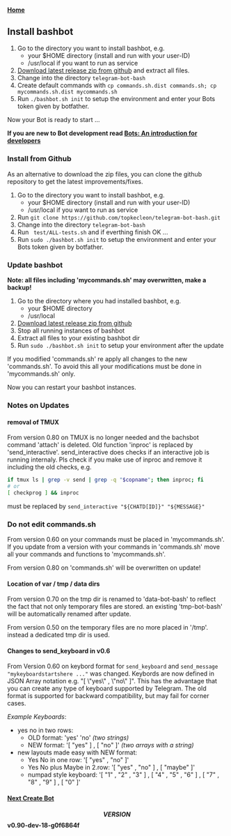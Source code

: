 #### [Home](../README.md)

## Install bashbot

1. Go to the directory you want to install bashbot, e.g.
    * your $HOME directory (install and run with your user-ID)
    * /usr/local if you want to run as service
2. [Download latest release zip from github](https://github.com/topkecleon/telegram-bot-bash/releases) and extract all files. 
3. Change into the directory ```telegram-bot-bash```
4. Create default commands with ```cp commands.sh.dist commands.sh; cp mycommands.sh.dist mycommands.sh```
5. Run ```./bashbot.sh init``` to setup the environment and enter your Bots token given by botfather.

Now your Bot is ready to start ...

**If you are new to Bot development read [Bots: An introduction for developers](https://core.telegram.org/bots)**

### Install from Github

As an alternative to download the zip files, you can clone the github repository to get the latest improvements/fixes.

1. Go to the directory you want to install bashbot, e.g.
    * your $HOME directory (install and run with your user-ID)
    * /usr/local if you want to run as service
2. Run ```git clone https://github.com/topkecleon/telegram-bot-bash.git```
3. Change into the directory ```telegram-bot-bash```
4. Run ``` test/ALL-tests.sh``` and if everthing finish OK ...
5. Run ```sudo ./bashbot.sh init``` to setup the environment and enter your Bots token given by botfather.

###  Update bashbot

**Note: all files including 'mycommands.sh' may overwritten, make a backup!**

1. Go to the directory where you had installed bashbot, e.g.
    * your $HOME directory
    * /usr/local
2. [Download latest release zip from github](https://github.com/topkecleon/telegram-bot-bash/releases)
3. Stop all running instances of bashbot
4. Extract all files to your existing bashbot dir 
5. Run ```sudo ./bashbot.sh init``` to setup your environment after the update

If you modified 'commands.sh' re apply all changes to the new 'commands.sh'. To avoid this all your modifications
must be done in 'mycommands.sh' only.

Now you can restart your bashbot instances.

### Notes on Updates

#### removal of TMUX
From version 0.80 on TMUX is no longer needed and the bachsbot command 'attach' is deleted. Old function 'inproc'
is replaced by 'send_interactive'. send_interactive does checks if an interactive job is running internaly.
Pls check if you make use of inproc and remove it including the old checks, e.g.
```bash
if tmux ls | grep -v send | grep -q "$copname"; then inproc; fi
# or
[ checkprog ] && inproc
```
must be replaced by ```send_interactive "${CHATD[ID]}" "${MESSAGE}"```

### Do not edit commands.sh
From version 0.60 on your commands must be placed in 'mycommands.sh'. If you update from a version with your commands
in 'commands.sh' move all your commands and functions to 'mycommands.sh'.

From version 0.80 on 'commands.sh' will be overwritten on update!

#### Location of var / tmp / data dirs
From version 0.70 on the tmp dir is renamed to 'data-bot-bash' to reflect the fact that not only temporary files are stored. an existing 'tmp-bot-bash' will be automatically renamed after update.

From version 0.50 on the temporary files are no more placed in '/tmp'. instead a dedicated tmp dir is used.

#### Changes to send_keyboard in v0.6
From Version 0.60 on keybord format for ```send_keyboard``` and ```send_message "mykeyboardstartshere ..."``` was changed.
Keybords are now defined in JSON Array notation e.g. "[ \\"yes\\" , \\"no\\" ]".
This has the advantage that you can create any type of keyboard supported by Telegram.
The old format is supported for backward compatibility, but may fail for corner cases.

*Example Keyboards*:

- yes no in two rows:
    - OLD format: 'yes' 'no' *(two strings)*
    - NEW format: '[ "yes" ] , [ "no" ]' *(two arrays with a string)*
- new layouts made easy with NEW format:
    - Yes No in one row: '[ "yes" , "no" ]'
    - Yes No plus Maybe in 2.row: '[ "yes" , "no" ] , [ "maybe" ]' 
    - numpad style keyboard: '[ "1" , "2" , "3" ] , [ "4" , "5" , "6" ] , [ "7" , "8" , "9" ] , [ "0" ]'



#### [Next Create Bot](1_firstbot.md)

#### $$VERSION$$ v0.90-dev-18-g0f6864f

